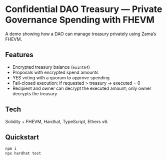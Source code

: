 # Confidential DAO Treasury — Private Governance Spending with FHEVM

A demo showing how a DAO can manage treasury privately using Zama’s FHEVM.

## Features
- Encrypted treasury balance (`euint64`)
- Proposals with encrypted spend amounts
- YES voting with a quorum to approve spending
- Fail-closed execution: if requested > treasury → executed = 0
- Recipient and owner can decrypt the executed amount; only owner decrypts the treasury

## Tech
Solidity + FHEVM, Hardhat, TypeScript, Ethers v6.

## Quickstart
```bash
npm i
npx hardhat test
